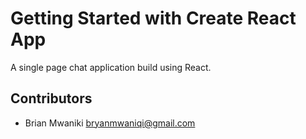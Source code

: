 # Getting Started with Create React App

A single page chat application build using React.

## Contributors

- Brian Mwaniki <bryanmwaniqi@gmail.com>
